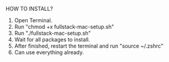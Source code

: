 HOW TO INSTALL?

1. Open Terminal.
2. Run "chmod +x fullstack-mac-setup.sh"
3. Run "./fullstack-mac-setup.sh"
4. Wait for all packages to install.
5. After finished, restart the terminal and run "source ~/.zshrc"
6. Can use everything already.
